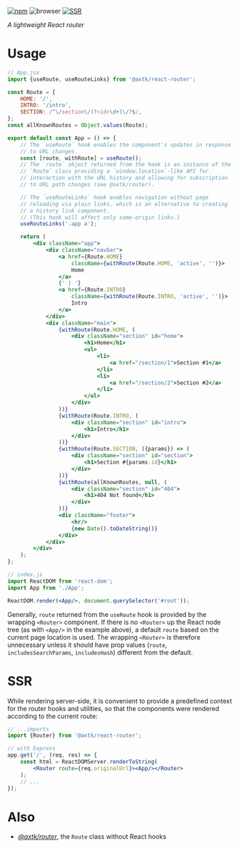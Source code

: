 [![npm](https://img.shields.io/npm/v/@axtk/react-router?labelColor=royalblue&color=royalblue&style=flat-square)](https://www.npmjs.com/package/@axtk/react-router)
![browser](https://img.shields.io/badge/browser-✓-blue?labelColor=dodgerblue&color=dodgerblue&style=flat-square)
[![SSR](https://img.shields.io/badge/SSR-✓-blue?labelColor=dodgerblue&color=dodgerblue&style=flat-square)](#ssr)

*A lightweight React router*

# Usage

```jsx
// App.jsx
import {useRoute, useRouteLinks} from '@axtk/react-router';

const Route = {
    HOME: '/',
    INTRO: '/intro',
    SECTION: /^\/section\/(?<id>\d+)\/?$/,
};
const allKnownRoutes = Object.values(Route);

export default const App = () => {
    // The `useRoute` hook enables the component's updates in response
    // to URL changes.
    const [route, withRoute] = useRoute();
    // The `route` object returned from the hook is an instance of the
    // `Route` class providing a `window.location`-like API for
    // interaction with the URL history and allowing for subscription
    // to URL path changes (see @axtk/router).

    // The `useRouteLinks` hook enables navigation without page
    // reloading via plain links, which is an alternative to creating
    // a history link component.
    // (This hook will affect only same-origin links.)
    useRouteLinks('.app a');

    return (
        <div className="app">
            <div className="navbar">
                <a href={Route.HOME}
                    className={withRoute(Route.HOME, 'active', '')}>
                    Home
                </a>
                {' | '}
                <a href={Route.INTRO}
                    className={withRoute(Route.INTRO, 'active', '')}>
                    Intro
                </a>
            </div>
            <div className="main">
                {withRoute(Route.HOME, (
                    <div className="section" id="home">
                        <h1>Home</h1>
                        <ul>
                            <li>
                                <a href="/section/1">Section #1</a>
                            </li>
                            <li>
                                <a href="/section/2">Section #2</a>
                            </li>
                        </ul>
                    </div>
                ))}
                {withRoute(Route.INTRO, (
                    <div className="section" id="intro">
                        <h1>Intro</h1>
                    </div>
                ))}
                {withRoute(Route.SECTION, ({params}) => (
                    <div className="section" id="section">
                        <h1>Section #{params.id}</h1>
                    </div>
                ))}
                {withRoute(allKnownRoutes, null, (
                    <div className="section" id="404">
                        <h1>404 Not found</h1>
                    </div>
                ))}
                <div className="footer">
                    <hr/>
                    {new Date().toDateString()}
                </div>
            </div>
        </div>
    );
};
```

```jsx
// index.js
import ReactDOM from 'react-dom';
import App from './App';

ReactDOM.render(<App/>, document.querySelector('#root'));
```

Generally, `route` returned from the `useRoute` hook is provided by the wrapping `<Router>` component. If there is no `<Router>` up the React node tree (as with `<App/>` in the example above), a default `route` based on the current page location is used. The wrapping `<Router>` is therefore unnecessary unless it should have prop values (`route`, `includesSearchParams`, `includesHash`) different from the default.

# SSR

While rendering server-side, it is convenient to provide a predefined context for the router hooks and utilities, so that the components were rendered according to the current route:

```jsx
// ...imports
import {Router} from '@axtk/react-router';

// with Express
app.get('/', (req, res) => {
    const html = ReactDOMServer.renderToString(
        <Router route={req.originalUrl}><App/></Router>
    );
    // ...
});
```

# Also

- *[@axtk/router](https://github.com/axtk/router)*, the `Route` class without React hooks
